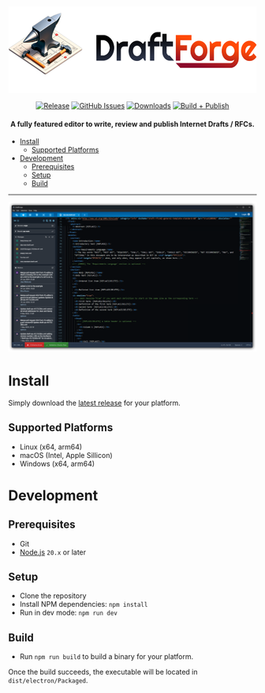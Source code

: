 <div align="center">

<picture>
  <source media="(prefers-color-scheme: dark)" srcset="docs/assets/logo-text-dark.png">
  <img alt="DraftForge" src="docs/assets/logo-text-light.png" height="175">
</picture>

[![Release](https://img.shields.io/github/release/ietf-tools/editor.svg?style=flat&maxAge=300)](https://github.com/ietf-tools/editor/releases)
[![GitHub Issues](https://img.shields.io/github/issues/ietf-tools/editor?style=flat&logo=github)](https://github.com/ietf-tools/editor/issues)
[![Downloads](https://img.shields.io/github/downloads/ietf-tools/editor/total.svg?style=flat&logo=github)](https://github.com/ietf-tools/editor/releases)
[![Build + Publish](https://github.com/ietf-tools/editor/actions/workflows/build.yml/badge.svg)](https://github.com/ietf-tools/editor/actions/workflows/build.yml)

#### A fully featured editor to write, review and publish Internet Drafts / RFCs.

</div>

- [Install](#install)
  - [Supported Platforms](#supported-platforms)
- [Development](#development)
  - [Prerequisites](#prerequisites)
  - [Setup](#setup)
  - [Build](#build)

---

![](docs/assets/draftforge-screenshot.png)

# Install

Simply download the [latest release](https://github.com/ietf-tools/editor/releases/latest) for your platform.

## Supported Platforms

- Linux (x64, arm64)
- macOS (Intel, Apple Sillicon)
- Windows (x64, arm64)

# Development

## Prerequisites

- Git
- [Node.js](https://nodejs.org/en/download/) `20.x` or later

## Setup

- Clone the repository
- Install NPM dependencies: `npm install`
- Run in dev mode: `npm run dev`

## Build

- Run `npm run build` to build a binary for your platform.

Once the build succeeds, the executable will be located in `dist/electron/Packaged`.
